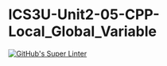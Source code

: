 # ICS3U-Unit2-05-CPP-Local_Global_Variable

[![GitHub's Super Linter](https://github.com/Mikayla-Barthelette-1/ICS3U-Unit2-05-CPP-Local_Global_Variable/workflows/GitHub's%20Super%20Linter/badge.svg)](https://github.com/Mikayla-Barthelette-1/ICS3U-Unit2-05-CPP-Local_Global_Variable/actions)
